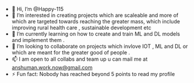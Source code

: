 - 👋 Hi, I’m @Happy-115
- 👀 I’m interested in creating projects which are scaleable and more of which are targeted towards reaching the greater mass, which include improving rural health care , sustainable development etc
- 🌱 I’m currently learning on how to create and train ML and DL models and implement them .
- 💞️ I’m looking to collaborate on projects which invlove IOT , ML and DL or which are meant for the greater good of people .
- 📫 I am open to all collabs and team up u can mail me at anshuman.work.now@gmail.com
- ⚡ Fun fact: Nobody has reached beyond 5 points to read my profile

